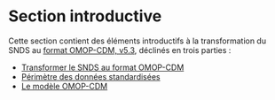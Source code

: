 # Section introductive
<!-- SPDX-License-Identifier: MPL-2.0 -->

Cette section contient des éléments introductifs à la transformation du SNDS au [format OMOP-CDM, v5.3](https://ohdsi.github.io/CommonDataModel/cdm53.html), déclinés en trois parties :
- [Transformer le SNDS au format OMOP-CDM](snds_omop.md)
- [Périmètre des données standardisées](perimetre_snds.md)
- [Le modèle OMOP-CDM](omop.md)





